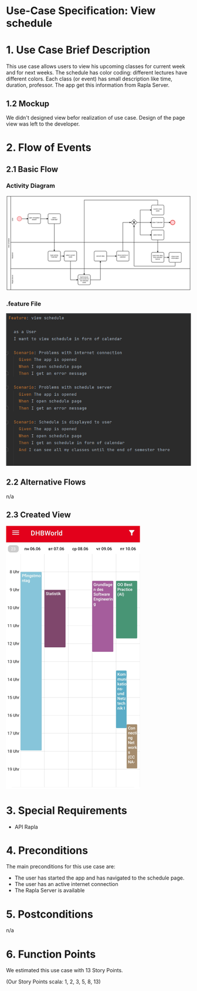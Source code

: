 # Use-Case Specification: View schedule

# 1. Use Case Brief Description
This use case allows users to view his upcoming classes for current week and for next weeks. The schedule has color coding: different lectures have different colors. Each class (or event) has small description like time, duration, professor. The app get this information from Rapla Server.

## 1.2 Mockup
We didn't designed view befor realization of use case. Design of the page view was left to the developer.

# 2. Flow of Events

## 2.1 Basic Flow

### Activity Diagram
![Activity Diagram](https://github.com/inFumumVerti/DHBWorld-Docu/raw/main/Use%20Cases/ActivityDiagram/view_schedule.svg)

### .feature File
![.feature file](https://github.com/inFumumVerti/DHBWorld-Docu/raw/main/Feature%20files/Featurefile%20viewSchedule.png)

## 2.2 Alternative Flows
n/a
## 2.3 Created View
![Screenshot](https://github.com/inFumumVerti/DHBWorld-Docu/raw/main/Screenshots/screenshot_viewSchedule.png)

# 3. Special Requirements
* API Rapla 

# 4. Preconditions
The main preconditions for this use case are:

* The user has started the app and has navigated to the schedule page.
* The user has an active internet connection
* The Rapla Server is available

# 5. Postconditions
n/a

# 6. Function Points
We estimated this use case with 13 Story Points.

(Our Story Points scala: 1, 2, 3, 5, 8, 13)

